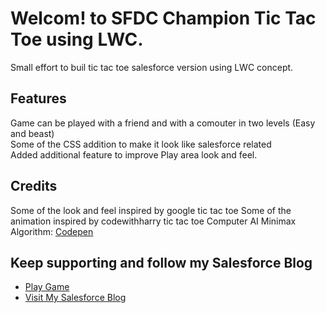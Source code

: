 # Welcom! to SFDC Champion Tic Tac Toe using LWC. 

Small effort to buil tic tac toe salesforce version using LWC concept.

## Features

Game can be played with a friend and with a comouter in two levels (Easy and beast)</br>
Some of the CSS addition to make it look like salesforce related</br>
Added additional feature to improve Play area look and feel. 

## Credits

Some of the look and feel inspired by google tic tac toe
Some of the animation inspired by codewithharry tic tac toe
Computer AI Minimax Algorithm: [Codepen](https://codepen.io/abdolsa/pen/mrBGoz?editors=1011)

## Keep supporting and follow my Salesforce Blog

- [Play Game](https://vijaykumarkr-dev-ed.my.site.com/sfdcchampion/s/tic-tac-toe-lwc)
- [Visit My Salesforce Blog](https://sfdcchampion4u.wordpress.com/)
